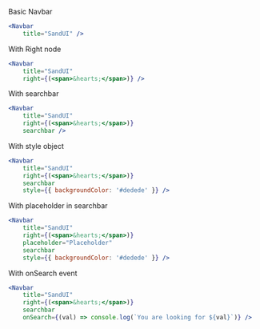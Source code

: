 Basic Navbar
```jsx
<Navbar
    title="SandUI" />
```

With Right node
```jsx
<Navbar
    title="SandUI"
    right={(<span>&hearts;</span>)} />
```

With searchbar
```jsx
<Navbar
    title="SandUI"
    right={(<span>&hearts;</span>)}
    searchbar />
```

With style object
```jsx
<Navbar
    title="SandUI"
    right={(<span>&hearts;</span>)}
    searchbar
    style={{ backgroundColor: '#dedede' }} />
```

With placeholder in searchbar
```jsx
<Navbar
    title="SandUI"
    right={(<span>&hearts;</span>)}
    placeholder="Placeholder"
    searchbar
    style={{ backgroundColor: '#dedede' }} />
```

With onSearch event
```jsx
<Navbar
    title="SandUI"
    right={(<span>&hearts;</span>)}
    searchbar
    onSearch={(val) => console.log(`You are looking for ${val}`)} />
```